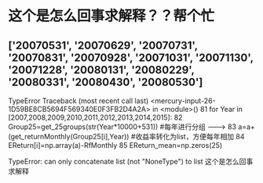 # 这个是怎么回事求解释？？帮个忙

['20070531', '20070629', '20070731', '20070831', '20070928', '20071031', '20071130', '20071228', '20080131', '20080229', '20080331', '20080430', '20080530']
---------------------------------------------------------------------------
TypeError                                 Traceback (most recent call last)
&lt;mercury-input-26-1D59BE8CB5694F569340E0F3FB2D4A2A&gt; in &lt;module&gt;()
     81     for Year in [2007,2008,2009,2010,2011,2012,2013,2014,2015]:
     82         Group25=get_25groups(str(Year*10000+531))   #每年进行分组
---&gt; 83         a=a+(get_returnMonthly(Group25[i],Year))  #收益率转化为list，方便每年相加
     84     EReturn[i]=np.array(a)-RfMonthly
     85     EReturn_mean=np.zeros(25)

TypeError: can only concatenate list (not "NoneType") to list
这个是怎么回事求解释